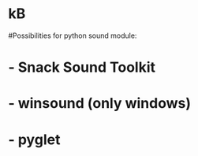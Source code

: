# kB

#Possibilities for python sound module:
# - Snack Sound Toolkit
# - winsound (only windows)
# - pyglet
